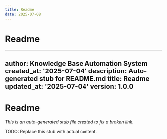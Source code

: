 ```yaml
---
title: Readme
date: 2025-07-08
---
```


# Readme

---
author: Knowledge Base Automation System
created_at: '2025-07-04'
description: Auto-generated stub for README.md
title: Readme
updated_at: '2025-07-04'
version: 1.0.0
---

# Readme

*This is an auto-generated stub file created to fix a broken link.*

TODO: Replace this stub with actual content.

